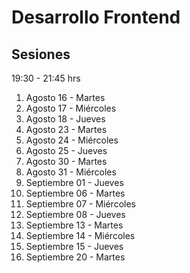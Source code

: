 # Desarrollo Frontend

## Sesiones 

19:30 - 21:45 hrs 

1. Agosto 16 - Martes 
1. Agosto 17 - Miércoles
1. Agosto 18 - Jueves 
1. Agosto 23 - Martes 
1. Agosto 24 - Miércoles
1. Agosto 25 - Jueves 
1. Agosto 30 - Martes 
1. Agosto 31 - Miércoles
1. Septiembre 01 - Jueves 
1. Septiembre 06 - Martes 
1. Septiembre 07 - Miércoles
1. Septiembre 08 - Jueves 
1. Septiembre 13 - Martes 
1. Septiembre 14 - Miércoles
1. Septiembre 15 - Jueves 
1. Septiembre 20 - Martes 




